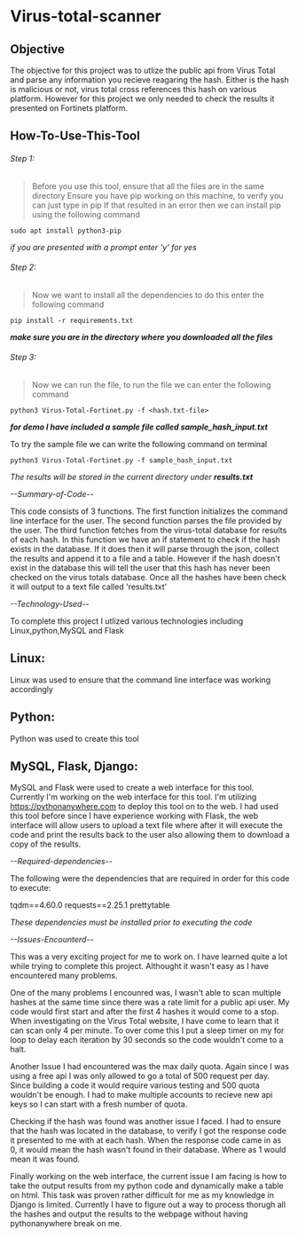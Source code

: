 # Virus-total-scanner


## Objective

The objective for this project was to utlize the public api from Virus Total and parse any information you recieve reagaring the hash. Either is the hash is malicious or not, virus total cross references this hash on various platform. However for this project we only needed to check the results it presented on Fortinets platform.

## How-To-Use-This-Tool

###### Step 1:
>Before you use this tool, ensure that all the files are in the same directory
Ensure you have pip working on this machine, to verify you can just type in pip
If that resulted in an error then we can install pip using the following command

```sudo apt install python3-pip```

*if you are presented with a prompt enter 'y' for yes*

###### Step 2:
>Now we want to install all the dependencies to do this enter the following command

```pip install -r requirements.txt```

***make sure you are in the directory where you downloaded all the files***

###### Step 3:
>Now we can run the file, to run the file we can enter the following command

```python3 Virus-Total-Fortinet.py -f <hash.txt-file>```

***for demo I have included a sample file called sample_hash_input.txt***

To try the sample file we can write the following command on terminal

```python3 Virus-Total-Fortinet.py -f sample_hash_input.txt```

*The results will be stored in the current directory under __results.txt__*

*--Summary-of-Code--*

This code consists of 3 functions. The first function initializes the command line interface for the user.
The second function parses the file provided by the user. The third function fetches from the virus-total database for results of each hash.
In this function we have an if statement to check if the hash exists in the database. If it does then it will parse through the json, collect the results and append it to a file and a table. However if the hash doesn't exist in the database this will tell the user that this hash has never been checked on the virus totals database. Once all the hashes have been check it will output to a text file called 'results.txt'


*--Technology-Used--*

To complete this project I utlized various technologies including Linux,python,MySQL and Flask


Linux:
------
Linux was used to ensure that the command line interface was working accordingly

Python:
-------
Python was used to create this tool

MySQL, Flask, Django: 
---------------------
MySQL and Flask were used to create a web interface for this tool. Currently I'm working on the web interface for this tool. I'm utilizing https://pythonanywhere.com 
to deploy this tool on to the web. I had used this tool before since I have experience working with Flask, the web interface will allow users to upload a text file
where after it will execute the code and print the results back to the user also allowing them to download a copy of the results. 


*--Required-dependencies--*

The following were the dependencies that are required in order for this code to execute:

tqdm==4.60.0
requests==2.25.1
prettytable

*These dependencies must be installed prior to executing the code*


*--Issues-Encounterd--*

This was a very exciting project for me to work on. I have learned quite a lot while trying to complete this project. Althought it wasn't easy as I have encountered many problems. 

One of the many problems I encounred was, I wasn't able to scan multiple hashes at the same time since there was a rate limit for a public api user. My code would first start and after the first 4 hashes it would come to a stop. When investigating on the Virus Total website, I have come to learn that it can scan only 4 per minute. To over come this I put a sleep timer on my for loop to delay each iteration by 30 seconds so the code wouldn't come to a halt.

Another Issue I had encountered was the max daily quota. Again since I was using a free api I was only allowed to go a total of 500 request per day. Since building a code it would require various testing and 500 quota wouldn't be enough. I had to make multiple accounts to recieve new api keys so I can start with a fresh number of quota.

Checking if the hash was found was another issue I faced. I had to ensure that the hash was located in the database, to verify I got the response code it presented to me with at each hash. When the response code came in as 0, it would mean the hash wasn't found in their database. Where as 1 would mean it was found.

Finally working on the web interface, the current issue I am facing is how to take the output results from my python code and dynamically make a table on html. This task was proven rather difficult for me as my knowledge in Django is limited. Currently I have to figure out a way to process thorugh all the hashes and output the results to the webpage without having pythonanywhere break on me.








